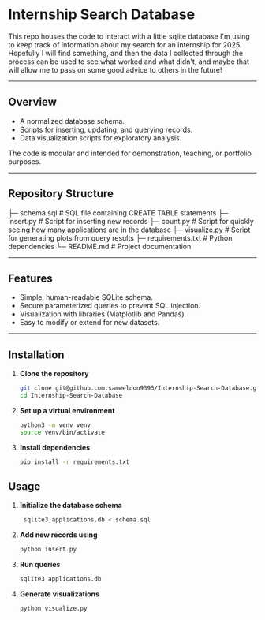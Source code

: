 # Internship Search Database 

This repo houses the code to interact with a little sqlite database I'm using 
to keep track of information about my search for an internship for 2025. 
Hopefully I will find something, and then the data I collected through the 
process can be used to see what worked and what didn't, and maybe that will 
allow me to pass on some good advice to others in the future!

---

## Overview

- A normalized database schema.
- Scripts for inserting, updating, and querying records.
- Data visualization scripts for exploratory analysis.

The code is modular and intended for demonstration, teaching, or portfolio purposes.

---

## Repository Structure

├─ schema.sql # SQL file containing CREATE TABLE statements
├─ insert.py # Script for inserting new records
├─ count.py # Script for quickly seeing how many applications are in the database 
├─ visualize.py # Script for generating plots from query results
├─ requirements.txt # Python dependencies
└─ README.md # Project documentation


---

## Features

- Simple, human-readable SQLite schema.
- Secure parameterized queries to prevent SQL injection.
- Visualization with libraries (Matplotlib and Pandas).
- Easy to modify or extend for new datasets.

---

## Installation

1. **Clone the repository**
   ```bash
   git clone git@github.com:samweldon9393/Internship-Search-Database.git
   cd Internship-Search-Database

2. **Set up a virtual environment**
   ```bash
   python3 -m venv venv
   source venv/bin/activate

3. **Install dependencies**
   ```bash
   pip install -r requirements.txt


## Usage

1. **Initialize the database schema**
   ```bash
    sqlite3 applications.db < schema.sql

2. **Add new records using**
   ```bash
   python insert.py

3. **Run queries**
   ```bash
   sqlite3 applications.db

4. **Generate visualizations**
   ```bash
   python visualize.py
